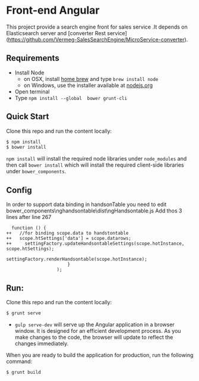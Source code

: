 # Front-end Angular
This project provide a search engine front for sales service .It depends on Elasticsearch server and [converter Rest service] (https://github.com/Vermeg-SalesSearchEngine/MicroService-converter).

## Requirements

- Install Node
    - on OSX, install [home brew](http://brew.sh/) and type `brew install node`
    - on Windows, use the installer available at [nodejs.org](http://nodejs.org/)
- Open terminal
- Type `npm install --global  bower grunt-cli`
## Quick Start
Clone this repo and run the content locally:
```bash
$ npm install
$ bower install
```
`npm install` will install the required node libraries under `node_modules` and then call `bower install` which will install the required client-side libraries under `bower_components`.
## Config
In order to support data binding in handsonTable you need to edit bower_components\nghandsontable\dist\ngHandsontable.js
Add thos 3 lines after line 267
 ```                      
   function () {
++   //for binding scope.data to handstontable
++   scope.htSettings['data'] = scope.datarows;
++     settingFactory.updateHandsontableSettings(scope.hotInstance, scope.htSettings);
                            settingFactory.renderHandsontable(scope.hotInstance);
                        }
                    );
```
## Run:
Clone this repo and run the content locally:
```bash
$ grunt serve
```

- `gulp serve-dev` will serve up the Angular application in a browser window. It is designed for an efficient development process. As you make changes to the code, the browser will update to reflect the changes immediately.

When you are ready to build the application for production, run the following command:
```bash
$ grunt build
```
